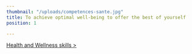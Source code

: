 ```yaml
---
thumbnail: "/uploads/competences-sante.jpg"
title: To achieve optimal well-being to offer the best of yourself
position: 1

---
```

[Health and Wellness skills ­>](/mes-competences-sante-mieux-etre)